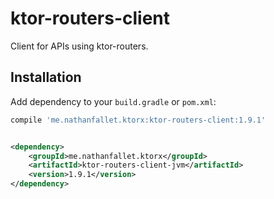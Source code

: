 # ktor-routers-client

Client for APIs using ktor-routers.

## Installation

Add dependency to your `build.gradle` or `pom.xml`:

```groovy
compile 'me.nathanfallet.ktorx:ktor-routers-client:1.9.1'
```

```xml

<dependency>
    <groupId>me.nathanfallet.ktorx</groupId>
    <artifactId>ktor-routers-client-jvm</artifactId>
    <version>1.9.1</version>
</dependency>
```
